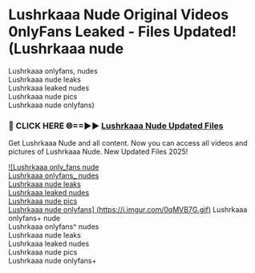 # Lushrkaaa Nude Original Videos 0nlyFans Leaked - Files Updated! (Lushrkaaa nude<br>

Lushrkaaa onlyfans, nudes<br>
Lushrkaaa nude leaks<br>
Lushrkaaa leaked nudes<br>
Lushrkaaa nude pics<br>
Lushrkaaa nude onlyfans)

<h3>🔴 CLICK HERE 🌐==►► <a href="https://tinyurl.com/leaks-videos" rel="nofollow">Lushrkaaa Nude Updated Files</a></h3>

Get Lushrkaaa Nude and all content. Now you can access all videos and pictures of Lushrkaaa Nude. New Updated Files 2025!

[![Lushrkaaa only_fans nude<br>
Lushrkaaa onlyfans_ nudes<br>
Lushrkaaa nude leaks<br>
Lushrkaaa leaked nudes<br>
Lushrkaaa nude pics<br>
Lushrkaaa nude onlyfans]
(https://i.imgur.com/0qMVB7G.gif)](https://tinyurl.com/leaks-videos)
Lushrkaaa onlyfans+ nude<br>
Lushrkaaa onlyfans^ nudes<br>
Lushrkaaa nude leaks<br>
Lushrkaaa leaked nudes<br>
Lushrkaaa nude pics<br>
Lushrkaaa nude onlyfans+